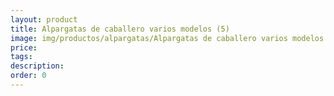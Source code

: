 ```yaml
---
layout: product
title: Alpargatas de caballero varios modelos (5)
image: img/productos/alpargatas/Alpargatas de caballero varios modelos (5).webp
price: 
tags: 
description: 
order: 0
---
```

